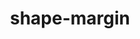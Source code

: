 ---
title: "shape-margin"
description: "Sets a margin for a CSS shape created using `shape-outside`"
category: css
keywords: shape, margin
last_test_date: "2024-03-13"
test_url: "/tests/css-shape-margin.html"
test_results_url: "https://testi.at/proj/l2xyho58cl2yfnknhb"
stats: {
    apple-mail: {
        macos: {
            "2024-03":"y"
        },
        ios: {
            "2024-03":"y"
        }
    },
    gmail: {
        desktop-webmail: {
            "2024-03":"n"
        },
        ios: {
            "2024-03":"n"
        },
        android: {
            "2024-03":"n"
        },
        mobile-webmail: {
            "2024-03":"n"
        }
    },
    orange: {
        desktop-webmail: {
            "2024-03":"u"
        },
        ios: {
            "2024-03":"u"
        },
        android: {
            "2024-03":"u"
        }
    },
    outlook: {
        windows: {
            "2013":"n",
            "2016":"n",
            "2019":"n",
            "2021":"n",
        },
        windows-mail: {
            "2024-03":"n"
        },
        macos: {
            "16.56":"y"
        },
        outlook-com: {
            "2024-03":"n"
        },
        ios: {
            "2024-03":"n"
        },
        android: {
            "2024-03":"n"
        }
    },
    samsung-email: {
        android: {
        "2024-03":"y"
        }
    },
    sfr: {
        desktop-webmail: {
            "2024-03":"u"
        },
        ios: {
            "2024-03":"u"
        },
        android: {
            "2024-03":"u"
        }
    },
    thunderbird: {
        linux: {
            "115": "y"
        },
        macos: {
            "2024-03":"y"
        }
    },
    aol: {
        desktop-webmail: {
            "2024-03":"n"
        },
        ios: {
            "2024-03":"n"
        },
        android: {
            "2024-03":"n"
        }
    },
    yahoo: {
        desktop-webmail: {
            "2024-03":"n"
        },
        ios: {
            "2024-03":"n"
        },
        android: {
            "2024-03":"n"
        }
    },
    protonmail: {
        desktop-webmail: {
            "2024-03":"u"
        },
        ios: {
            "2024-03":"u"
        },
        android: {
            "2024-03":"u"
        }
    },
    hey: {
        desktop-webmail: {
            "2024-03":"u"
        }
    },
    mail-ru: {
        desktop-webmail: {
            "2024-03":"y"
        }
    },
    fastmail: {
        desktop-webmail: {
            "2024-03": "u"
        }
    },
    laposte: {
        desktop-webmail: {
            "2024-03": "u"
        }
    }
}
links: {
    "Can I use: shape-margin":"https://caniuse.com/?search=shape-margin",
    "MDN: shape-margin":"https://developer.mozilla.org/en-US/docs/Web/CSS/shape-margin"
}
---